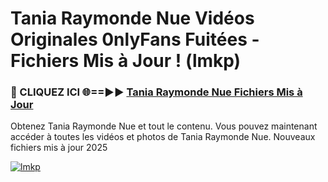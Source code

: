 # Tania Raymonde Nue Vidéos Originales 0nlyFans Fuitées - Fichiers Mis à Jour ! (lmkp)

<h3>🔴 CLIQUEZ ICI 🌐==►► <a href="https://tinyurl.com/2pmr4ezf" rel="nofollow">Tania Raymonde Nue Fichiers Mis à Jour</a></h3>

Obtenez Tania Raymonde Nue et tout le contenu. Vous pouvez maintenant accéder à toutes les vidéos et photos de Tania Raymonde Nue. Nouveaux fichiers mis à jour 2025

[![lmkp](https://i.imgur.com/6SNvagu.gif)](https://tinyurl.com/2pmr4ezf)
